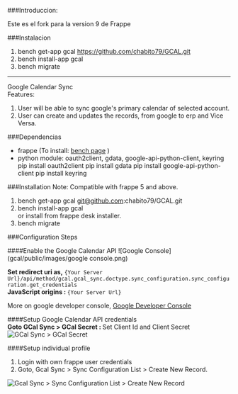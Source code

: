 ###Introduccion:

Este es el fork para la version 9 de Frappe

###Instalacion

1. bench get-app gcal https://github.com/chabito79/GCAL.git
2. bench install-app gcal
3. bench migrate

----------


Google Calendar Sync<br>
Features:

1. User will be able to sync google's primary calendar of selected account.
2. User can create and updates the records, from google to erp and Vice Versa.


###Dependencias
- frappe (To install: [bench page](https://github.com/frappe/bench) )
- python module: oauth2client, gdata, google-api-python-client, keyring
  pip install oauth2client
  pip install gdata
  pip install google-api-python-client
  pip install keyring

###Installation
Note: Compatible with frappe 5 and above.

1. bench get-app gcal git@github.com:chabito79/GCAL.git
2. bench install-app gcal<br>or install from frappe desk installer.
3. bench migrate


###Configuration Steps


####Enable the Google Calendar API
![Google Console](gcal/public/images/google console.png)

<b>Set redirect uri as,</b> `{Your Server Url}/api/method/gcal.gcal_sync.doctype.sync_configuration.sync_configuration.get_credentials` <br>
<b>JavaScript origins : </b> `{Your Server Url}`

More on google developer console, [Google Developer Console](https://developers.google.com/console/help/new/)

####Setup Google Calendar API credentials
<br> <b> Goto GCal Sync > GCal Secret : </b>  Set Client Id and Client Secret
![GCal Sync > GCal Secret](gcal/public/images/GcalSecret.png)

####Setup individual profile
<br>
1. Login with own frappe user credentials
2. Goto, Gcal Sync > Sync Configuration List > Create New Record.

![Gcal Sync > Sync Configuration List > Create New Record](gcal/public/images/SyncConfig.png)
